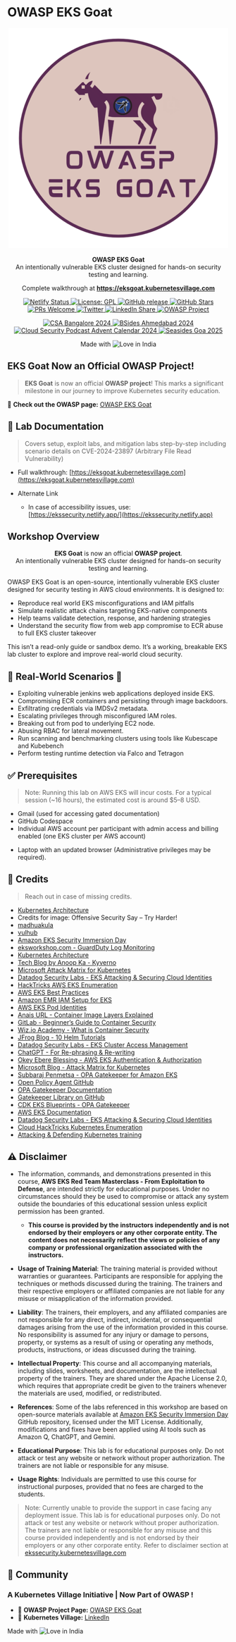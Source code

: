 # OWASP EKS Goat 



<p align="center">
  <img src="/external-images/logo-1.png" alt="Logo" width="500"/>
</p>



<p align="center">
  <b>OWASP EKS Goat</b><br/>
  An intentionally vulnerable EKS cluster designed for hands-on security testing and learning.
</p>


<p align="center">
    Complete walkthrough at <b><a href="https://eksgoat.kubernetesvillage.com">https://eksgoat.kubernetesvillage.com</a></b>
</p>


<p align="center">
    <a href="https://app.netlify.com/sites/ekssecurity/deploys">
        <img alt="Netlify Status" src="https://api.netlify.com/api/v1/badges/ecd49ac0-53d7-4a9c-9709-74d5753720c3/deploy-status" />
    </a>
    <a href="https://github.com/OWASP/www-project-eks-goat/blob/main/LICENSE.md">
        <img alt="License: GPL" src="https://img.shields.io/badge/License-GPL-blue.svg" />
    </a>
    <a href="https://github.com/OWASP/www-project-eks-goat/releases/latest">
        <img alt="GitHub release" src="https://img.shields.io/github/release/OWASP/www-project-eks-goat.svg" />
    </a>
    <a href="https://github.com/OWASP/www-project-eks-goat/stargazers">
        <img alt="GitHub Stars" src="https://img.shields.io/github/stars/OWASP/www-project-eks-goat" />
    </a>
    <a href="https://github.com/OWASP/www-project-eks-goat/pulls">
        <img alt="PRs Welcome" src="https://img.shields.io/badge/PRs-welcome-brightgreen.svg" />
    </a>
    <a href="https://twitter.com/intent/tweet?text=Check%20out%20OWASP%20EKS%20Goat%20-%20an%20intentionally%20vulnerable%20EKS%20cluster%20for%20learning%20AWS%EKS%20security%20by%20@owasp.&url=https://github.com/OWASP/www-project-eks-goat">
        <img alt="Twitter" src="https://img.shields.io/twitter/url?url=https://github.com/OWASP/www-project-eks-goat" />
    </a>
    <a href="https://www.linkedin.com/feed/?shareActive=true&text=What%20an%20amazing%20day!%20%F0%9F%8E%89%20We%20just%20wrapped%20up%20the%20AWS%20ECR%20%26%20EKS%20Security%20Masterclass%20-%20From%20Exploitation%20to%20Defense%20at%20Bsides%20Ahmedabad,%20authored%20by%20Anjali%20(peachycloudsecurity)%20%26%20Divyanshu!%20%F0%9F%9A%80%20The%20hands-on%20labs,%20attacks,%20and%20defenses%20were%20incredibly%20exciting!%20Big%20thanks%20to%20all%20who%20participated.%20%F0%9F%8C%9F%20Stay%20tuned%20for%20more%20such%20sessions%20from%20Kubernetes%20Village!%20%23CloudSecurity%20%23EKS%20%23KubernetesSecurity%20%23kubernetesvillage%20%23securitymasterclass%20!%20https://linktr.ee/theshukladuo">
        <img alt="LinkedIn Share" src="https://img.shields.io/badge/LinkedIn-Share-blue?logo=linkedin" />
    </a>
    <a href="https://owasp.org/www-project-eks-goat/">
        <img alt="OWASP Project" src="https://img.shields.io/badge/OWASP-Official%20Project-orange.svg" />
    </a>
</p>


<p align="center">
  <a href="https://www.csabangalorechapter.com/summit2024">
    <img alt="CSA Bangalore 2024" src="https://img.shields.io/badge/CSA-Bangalore%202024-0052cc.svg" />
  </a>
  <a href="https://www.bsidesahmedabad.in/">
    <img alt="BSides Ahmedabad 2024" src="https://img.shields.io/badge/BSides-Ahmedabad%202024-b00000.svg" />
  </a>
  <a href="https://advent.cloudsecuritypodcast.tv/">
    <img alt="Cloud Security Podcast Advent Calendar 2024" src="https://img.shields.io/badge/CloudSecurityPodcast-Advent%20Calendar%202024-ff3c3c.svg" />
  </a>
  <a href="https://seasides.net/">
    <img alt="Seasides Goa 2025" src="https://img.shields.io/badge/Seasides-Goa%202025-fb8c00.svg" />
  </a>
</p>


<p align="center">
  Made with <img src="https://cloud.githubusercontent.com/assets/4301109/16754758/82e3a63c-4813-11e6-9430-6015d98aeaab.png" width="20" alt="Love"> in India
</p>


## EKS Goat Now an Official OWASP Project! 

>  **EKS Goat** is now an official **OWASP project**! This marks a significant milestone in our journey to improve Kubernetes security education.


🔗 **Check out the OWASP page:** [OWASP EKS Goat](https://owasp.org/www-project-eks-goat/)  



## 📘 Lab Documentation

>  Covers setup, exploit labs, and mitigation labs step-by-step including scenario details on CVE-2024-23897 (Arbitrary File Read Vulnerability)

* Full walkthrough: [https://eksgoat.kubernetesvillage.com](https://eksgoat.kubernetesvillage.com)
 

* Alternate Link
  * In case of accessibility issues, use:  
[https://ekssecurity.netlify.app/](https://ekssecurity.netlify.app)





## Workshop Overview

<p align="center">
  <b>EKS Goat</b> is now an official <b>OWASP project</b>.<br/>
  An intentionally vulnerable EKS cluster designed for hands-on security testing and learning.
</p>

OWASP EKS Goat is an open-source, intentionally vulnerable EKS cluster designed for security testing in AWS cloud environments. It is designed to:

- Reproduce real world EKS misconfigurations and IAM pitfalls
- Simulate realistic attack chains targeting EKS-native components
- Help teams validate detection, response, and hardening strategies
- Understand the security flow from web app compromise to ECR abuse to full EKS cluster takeover


This isn’t a read-only guide or sandbox demo. It’s a working, breakable EKS lab cluster to explore and improve real-world cloud security.


## 🧪 Real-World Scenarios 🧪

* Exploiting vulnerable jenkins web applications deployed inside EKS.
* Compromising ECR containers and persisting through image backdoors.
* Exfiltrating credentials via IMDSv2 metadata.
* Escalating privileges through misconfigured IAM roles.
* Breaking out from pod to underlying EC2 node.
* Abusing RBAC for lateral movement.
* Run scanning and benchmarking clusters using tools like Kubescape and Kubebench
* Perform testing runtime detection via Falco and Tetragon



## ✅ Prerequisites 


> Note: Running this lab on AWS EKS will incur costs.
  >   For a typical session (~16 hours), the estimated cost is around $5–8 USD.

* Gmail (used for accessing gated documentation)
* GitHub Codespace
* Individual AWS account per participant with admin access and billing enabled (one EKS cluster per AWS account)
- Laptop with an updated browser (Administrative privileges may be required).



## 🙌 Credits

> Reach out in case of missing credits. 

- [Kubernetes Architecture](https://kubernetes.io/docs/concepts/architecture/)
- Credits for image: Offensive Security Say – Try Harder!
- [madhuakula](https://madhuakula.com/kubernetes-goat/docs/owasp-kubernetes-top-ten/)
- [vulhub](https://github.com/vulhub/vulhub/tree/master/jenkins/CVE-2024-23897)
- [Amazon EKS Security Immersion Day](https://github.com/aws-samples/amazon-eks-security-immersion-day)
- [eksworkshop.com - GuardDuty Log Monitoring](https://www.eksworkshop.com/docs/security/guardduty/log-monitoring/)
- [Kubernetes Architecture](https://kubernetes.io/docs/concepts/architecture/)
- [Tech Blog by Anoop Ka - Kyverno](https://tech.groww.in/kyverno-a-kubernetes-native-policy-management-bdd5bc80b8ca)
- [Microsoft Attack Matrix for Kubernetes](https://www.microsoft.com/en-us/security/blog/2020/04/02/attack-matrix-kubernetes/)
- [Datadog Security Labs - EKS Attacking & Securing Cloud Identities](https://securitylabs.datadoghq.com/articles/amazon-eks-attacking-securing-cloud-identities)
- [HackTricks AWS EKS Enumeration](https://cloud.hacktricks.xyz/pentesting-cloud/aws-security/aws-services/aws-eks-enum)
- [AWS EKS Best Practices](https://aws.github.io/aws-eks-best-practices/security/docs/)
- [Amazon EMR IAM Setup for EKS](https://docs.aws.amazon.com/emr/latest/EMR-on-EKS-DevelopmentGuide/setting-up-enable-IAM.html)
- [AWS EKS Pod Identities](https://docs.aws.amazon.com/eks/latest/userguide/pod-identities.html)
- [Anais URL - Container Image Layers Explained](https://anaisurl.com/container-image-layers-explained/)
- [GitLab - Beginner’s Guide to Container Security](https://about.gitlab.com/topics/devsecops/beginners-guide-to-container-security/)
- [Wiz.io Academy - What is Container Security](https://www.wiz.io/academy/what-is-container-security)
- [JFrog Blog - 10 Helm Tutorials](https://jfrog.com/blog/10-helm-tutorials-to-start-your-kubernetes-journey/)
- [Datadog Security Labs - EKS Cluster Access Management](https://securitylabs.datadoghq.com/articles/amazon-eks-attacking-securing-cloud-identities/#authorization-eks-cluster-access-management-recommended)
- [ChatGPT - For Re-phrasing & Re-writing](https://chatgpt.com)
- [Okey Ebere Blessing - AWS EKS Authentication & Authorization](https://okeyebereblessing.medium.com/how-to-configure-and-manage-authentication-and-authorization-in-aws-elastic-kubernetes-service-367a49ab3f9f)
- [Microsoft Blog - Attack Matrix for Kubernetes](https://www.microsoft.com/en-us/security/blog/2020/04/02/attack-matrix-kubernetes/)
- [Subbaraj Penmetsa - OPA Gatekeeper for Amazon EKS](https://medium.com/@subbarajpenmetsa/open-policy-agent-opa-gatekeeper-for-amazon-eks-507dd1edc72d)
- [Open Policy Agent GitHub](https://github.com/open-policy-agent)
- [OPA Gatekeeper Documentation](https://open-policy-agent.github.io/gatekeeper/website/docs/)
- [Gatekeeper Library on GitHub](https://github.com/open-policy-agent/gatekeeper-library)
- [CDK EKS Blueprints - OPA Gatekeeper](https://aws-quickstart.github.io/cdk-eks-blueprints/addons/opa-gatekeeper/)
- [AWS EKS Documentation](https://aws.amazon.com/eks/)
- [Datadog Security Labs - EKS Attacking & Securing Cloud Identities](https://securitylabs.datadoghq.com/articles/amazon-eks-attacking-securing-cloud-identities/)
- [Cloud HackTricks Kubernetes Enumeration](https://cloud.hacktricks.xyz/pentesting-cloud/kubernetes-security/kubernetes-enumeration)
- [ Attacking & Defending Kubernetes training](https://www.linkedin.com/in/peachycloudsecurity/)

## ⚠️ Disclaimer

- The information, commands, and demonstrations presented in this course, **AWS EKS Red Team Masterclass - From Exploitation to Defense**, are intended strictly for educational purposes. Under no circumstances should they be used to compromise or attack any system outside the boundaries of this educational session unless explicit permission has been granted.

    - <b>This course is provided by the instructors independently and is not endorsed by their employers or any other corporate entity. The content does not necessarily reflect the views or policies of any company or professional organization associated with the instructors.</b>

- **Usage of Training Material**: The training material is provided without warranties or guarantees. Participants are responsible for applying the techniques or methods discussed during the training. The trainers and their respective employers or affiliated companies are not liable for any misuse or misapplication of the information provided.

- **Liability**: The trainers, their employers, and any affiliated companies are not responsible for any direct, indirect, incidental, or consequential damages arising from the use of the information provided in this course. No responsibility is assumed for any injury or damage to persons, property, or systems as a result of using or operating any methods, products, instructions, or ideas discussed during the training.

- **Intellectual Property**: This course and all accompanying materials, including slides, worksheets, and documentation, are the intellectual property of the trainers. They are shared under the Apache License 2.0, which requires that appropriate credit be given to the trainers whenever the materials are used, modified, or redistributed.

- **References**: Some of the labs referenced in this workshop are based on open-source materials available at [Amazon EKS Security Immersion Day](https://github.com/aws-samples/amazon-eks-security-immersion-day) GitHub repository, licensed under the MIT License. Additionally, modifications and fixes have been applied using AI tools such as Amazon Q, ChatGPT, and Gemini.

- **Educational Purpose**: This lab is for educational purposes only. Do not attack or test any website or network without proper authorization. The trainers are not liable or responsible for any misuse.
- **Usage Rights**: Individuals are permitted to use this course for instructional purposes, provided that no fees are charged to the students.



> Note: Currently unable to provide the support in case facing any deployment issue. This lab is for educational purposes only. Do not attack or test any website or network without proper authorization. The trainers are not liable or responsible for any misuse and this course provided independently and is not endorsed by their employers or any other corporate entity. Refer to disclaimer section at [ekssecurity.kubernetesvillage.com](https://ekssecurity.kubernetesvillage.com/welcome/introduction#disclaimer)


## 📢 Community

### A Kubernetes Village Initiative | Now Part of OWASP !
 -  🔗 **OWASP Project Page:** [OWASP EKS Goat](https://owasp.org/www-project-eks-goat/)  
 - 🔗 **Kubernetes Village:** [LinkedIn](https://www.linkedin.com/company/kubernetesvillage)


Made with ![Love](https://cloud.githubusercontent.com/assets/4301109/16754758/82e3a63c-4813-11e6-9430-6015d98aeaab.png) in India

